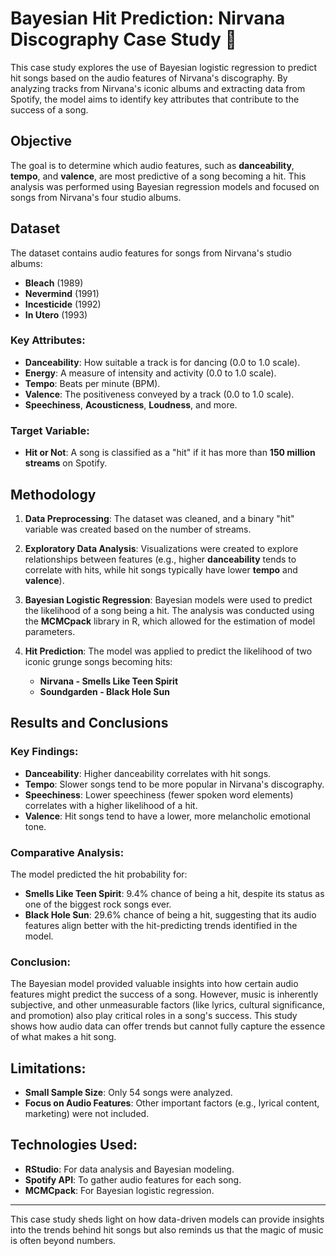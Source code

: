 # Bayesian Hit Prediction: Nirvana Discography Case Study 🎵

This case study explores the use of Bayesian logistic regression to predict hit songs based on the audio features of Nirvana's discography. By analyzing tracks from Nirvana's iconic albums and extracting data from Spotify, the model aims to identify key attributes that contribute to the success of a song.

## Objective
The goal is to determine which audio features, such as **danceability**, **tempo**, and **valence**, are most predictive of a song becoming a hit. This analysis was performed using Bayesian regression models and focused on songs from Nirvana's four studio albums.

## Dataset
The dataset contains audio features for songs from Nirvana's studio albums:
- **Bleach** (1989)
- **Nevermind** (1991)
- **Incesticide** (1992)
- **In Utero** (1993)

### Key Attributes:
- **Danceability**: How suitable a track is for dancing (0.0 to 1.0 scale).
- **Energy**: A measure of intensity and activity (0.0 to 1.0 scale).
- **Tempo**: Beats per minute (BPM).
- **Valence**: The positiveness conveyed by a track (0.0 to 1.0 scale).
- **Speechiness**, **Acousticness**, **Loudness**, and more.

### Target Variable:
- **Hit or Not**: A song is classified as a "hit" if it has more than **150 million streams** on Spotify.

## Methodology
1. **Data Preprocessing**:
   The dataset was cleaned, and a binary "hit" variable was created based on the number of streams.

2. **Exploratory Data Analysis**:
   Visualizations were created to explore relationships between features (e.g., higher **danceability** tends to correlate with hits, while hit songs typically have lower **tempo** and **valence**).

3. **Bayesian Logistic Regression**:
   Bayesian models were used to predict the likelihood of a song being a hit. The analysis was conducted using the **MCMCpack** library in R, which allowed for the estimation of model parameters.

4. **Hit Prediction**:
   The model was applied to predict the likelihood of two iconic grunge songs becoming hits:
   - **Nirvana - Smells Like Teen Spirit**
   - **Soundgarden - Black Hole Sun**

## Results and Conclusions
### Key Findings:
- **Danceability**: Higher danceability correlates with hit songs.
- **Tempo**: Slower songs tend to be more popular in Nirvana's discography.
- **Speechiness**: Lower speechiness (fewer spoken word elements) correlates with a higher likelihood of a hit.
- **Valence**: Hit songs tend to have a lower, more melancholic emotional tone.

### Comparative Analysis:
The model predicted the hit probability for:
- **Smells Like Teen Spirit**: 9.4% chance of being a hit, despite its status as one of the biggest rock songs ever.
- **Black Hole Sun**: 29.6% chance of being a hit, suggesting that its audio features align better with the hit-predicting trends identified in the model.

### Conclusion:
The Bayesian model provided valuable insights into how certain audio features might predict the success of a song. However, music is inherently subjective, and other unmeasurable factors (like lyrics, cultural significance, and promotion) also play critical roles in a song's success. This study shows how audio data can offer trends but cannot fully capture the essence of what makes a hit song.

## Limitations:
- **Small Sample Size**: Only 54 songs were analyzed.
- **Focus on Audio Features**: Other important factors (e.g., lyrical content, marketing) were not included.

## Technologies Used:
- **RStudio**: For data analysis and Bayesian modeling.
- **Spotify API**: To gather audio features for each song.
- **MCMCpack**: For Bayesian logistic regression.

---

This case study sheds light on how data-driven models can provide insights into the trends behind hit songs but also reminds us that the magic of music is often beyond numbers.
